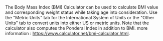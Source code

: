 The Body Mass Index (BMI) Calculator can be used to calculate BMI value and corresponding weight status while taking age into consideration. Use the "Metric Units" tab for the International System of Units or the "Other Units" tab to convert units into either US or metric units. Note that the calculator also computes the Ponderal Index in addition to BMI.
  more information : https://www.calculator.net/bmi-calculator.html.
